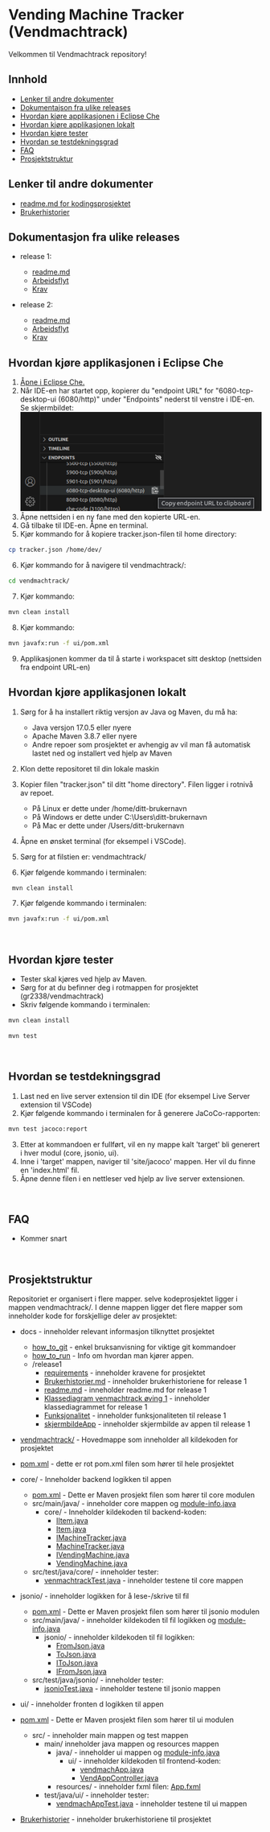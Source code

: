 # Vending Machine Tracker (Vendmachtrack)

Velkommen til Vendmachtrack repository!


## Innhold

- [Lenker til andre dokumenter](#lenker-til-andre-dokumenter) 
- [Dokumentajson fra ulike releases](#dokumentasjon-fra-ulike-releases)
- [Hvordan kjøre applikasjonen i Eclipse Che](#hvordan-kjøre-applikasjonen-i-eclipse-che)
- [Hvordan kjøre applikasjonen lokalt](#hvordan-kjøre-applikasjonen-lokalt)  
- [Hvordan kjøre tester](#hvordan-kjøre-tester)
- [Hvordan se testdekningsgrad](#hvordan-se-testdekningsgrad)
- [FAQ](#faq)
- [Prosjektstruktur](#prosjektstruktur)

## Lenker til andre dokumenter

- [readme.md for kodingsprosjektet](/vendmachtrack/readme.md)
- [Brukerhistorier](/docs/Brukerhistorier.md)

## Dokumentasjon fra ulike releases

- release 1:
  - [readme.md](/docs/release1/readme.md)
  - [Arbeidsflyt](/docs/release1/Arbeidsflyt_1.md)
  - [Krav](/docs/release1/Krav_1.md)


- release 2:
  - [readme.md](/docs/release2/readme.md)
  - [Arbeidsflyt](/docs/release2/Arbeidsflyt_2.md)
  - [Krav](/docs/release2/Krav_2.md)

## Hvordan kjøre applikasjonen i Eclipse Che

1. [Åpne i Eclipse Che.](https://che.stud.ntnu.no/#https://gitlab.stud.idi.ntnu.no/it1901/groups-2023/gr2338/gr2338?new)
2. Når IDE-en har startet opp, kopierer du "endpoint URL" for "6080-tcp-desktop-ui (6080/http)" under "Endpoints" nederst til venstre i IDE-en. Se skjermbildet:
![Alt text](/docs/images/endpoint_eclipse-che.png)
3. Åpne nettsiden i en ny fane med den kopierte URL-en.
4. Gå tilbake til IDE-en. Åpne en terminal.
5. Kjør kommando for å kopiere tracker.json-filen til home directory:
```bash
cp tracker.json /home/dev/
```
6. Kjør kommando for å navigere til vendmachtrack/:
```bash
cd vendmachtrack/
```
7. Kjør kommando:
```bash
mvn clean install
```
8. Kjør kommando:
```bash
mvn javafx:run -f ui/pom.xml
```
9. Applikasjonen kommer da til å starte i workspacet sitt desktop (nettsiden fra endpoint URL-en)

## Hvordan kjøre applikasjonen lokalt

1. Sørg for å ha installert riktig versjon av Java og Maven, du må ha:
    - Java versjon 17.0.5 eller nyere
    - Apache Maven 3.8.7 eller nyere
    - Andre repoer som prosjektet er avhengig av vil man få automatisk lastet ned og installert ved hjelp av Maven
2. Klon dette repositoret til din lokale maskin
3. Kopier filen "tracker.json" til ditt "home directory". Filen ligger i rotnivå av repoet.

    - På Linux er dette under /home/ditt-brukernavn
    - På Windows er dette under C:\Users\ditt-brukernavn
    - På Mac er dette under /Users/ditt-brukernavn


4. Åpne en ønsket terminal (for eksempel i VSCode).
5. Sørg for at filstien er: vendmachtrack/
6. Kjør følgende kommando i terminalen:

```bash
 mvn clean install 
```

7. Kjør følgende kommando i terminalen:

```bash
mvn javafx:run -f ui/pom.xml
```

<br>

## Hvordan kjøre tester

- Tester skal kjøres ved hjelp av Maven.
- Sørg for at du befinner deg i rotmappen for prosjektet (gr2338/vendmachtrack)
- Skriv følgende kommando i terminalen:  

```bash
mvn clean install 
```

```bash
mvn test 
```

<br>

## Hvordan se testdekningsgrad

1. Last ned en live server extension til din IDE (for eksempel Live Server extension til VSCode)
2. Kjør følgende kommando i terminalen for å generere JaCoCo-rapporten:

```bash
mvn test jacoco:report
```

3. Etter at kommandoen er fullført, vil en ny mappe kalt 'target' bli generert i hver modul (core, jsonio, ui).
4. Inne i 'target' mappen, naviger til 'site/jacoco' mappen. Her vil du finne en 'index.html' fil.
5. Åpne denne filen i en nettleser ved hjelp av live server extensionen.


<br>

## FAQ

- Kommer snart

<br>

## Prosjektstruktur

Repositoriet er organisert i flere mapper. selve kodeprosjektet ligger i mappen vendmachtrack/. I denne mappen ligger det flere mapper som inneholder kode for forskjellige deler av prosjektet:

- docs - inneholder relevant informasjon tilknyttet prosjektet
  - [how_to_git](docs/how_to_git.md) - enkel bruksanvisning for viktige git kommandoer
  - [how_to_run](docs/how_to_run.md) - Info om hvordan man kjører appen.
  - /release1
    - [requirements](docs/release1/requirements.md) - inneholder kravene for prosjektet
    - [Brukerhistorier.md](docs/release1/Brukerhistorier.md) - inneholder brukerhistoriene for release 1
    - [readme.md](docs/release1/readme.md) - inneholder readme.md for release 1
    - [Klassediagram venmachtrack øving 1](docs/release1/Klassediagram.png) - inneholder klassediagrammet for release 1
    - [Funksjonalitet](docs/release1/Funksjonalitet.md) - inneholder funksjonaliteten til release 1
    - [skjermbildeApp](docs/release1/skjermbildeApp.png) - inneholder skjermbilde av appen til release 1

- [vendmachtrack/](vendmachtrack/) - Hovedmappe som inneholder all kildekoden for prosjektet

- [pom.xml](vendmachtrack/pom.xml) - dette er rot pom.xml filen som hører til hele prosjektet

- core/ - Inneholder backend logikken til appen
  - [pom.xml](vendmachtrack/core/pom.xml) - Dette er Maven prosjekt filen som hører til core modulen
  - src/main/java/ - inneholder core mappen og [module-info.java](vendmachtrack/core/src/main/java/module-info.java)
    - core/ - Inneholder kildekoden til backend-koden:  
      - [IItem.java](vendmachtrack/core/src/main/java/core/IItem.java)
      - [Item.java](vendmachtrack/core/src/main/java/core/Item.java)
      - [IMachineTracker.java](vendmachtrack/core/src/main/java/core/IMachineTracker.java)
      - [MachineTracker.java](vendmachtrack/core/src/main/java/core/MachineTracker.java)
      - [IVendingMachine.java](vendmachtrack/core/src/main/java/core/IVendingMachine.java)
      - [VendingMachine.java](vendmachtrack/core/src/main/java/core/VendingMachine.java)
  - src/test/java/core/ - inneholder tester:
    - [venmachtrackTest.java](vendmachtrack/core/src/test/java/core/venmachtrackTest.java) - inneholder testene til core mappen

- jsonio/ - inneholder logikken for å lese-/skrive til fil
  - [pom.xml](vendmachtrack/jsonio/pom.xml) - Dette er Maven prosjekt filen som hører til jsonio modulen
  - src/main/java/ - inneholder kildekoden til fil logikken og [module-info.java](vendmachtrack/jsonio/src/main/java/module-info.java)
    - jsonio/ - inneholder kildekoden til fil logikken: 
      - [FromJson.java](vendmachtrack/jsonio/src/main/java/jsonio/FromJson.java)
      - [ToJson.java](vendmachtrack/jsonio/src/main/java/jsonio/ToJson.java)
      - [IToJson.java](vendmachtrack/jsonio/src/main/java/jsonio/IToJson.java)
      - [IFromJson.java](vendmachtrack/jsonio/src/main/java/jsonio/IFromJson.java)
  - src/test/java/jsonio/ - inneholder tester:
    - [jsonioTest.java](vendmachtrack/jsonio/src/test/java/jsonio/jsonioTest.java) - inneholder testene til jsonio mappen

- ui/ - inneholder fronten d logikken til appen
- [pom.xml](vendmachtrack/ui/pom.xml) - Dette er Maven prosjekt filen som hører til ui modulen
  - src/ - inneholder main mappen og test mappen
    - main/ inneholder java mappen og resources mappen
      - java/ - inneholder ui mappen og [module-info.java](vendmachtrack/ui/src/main/java/module-info.java)
        - ui/ - inneholder kildekoden til frontend-koden:   
          - [vendmachApp.java](vendmachtrack/ui/src/main/java/ui/App.java) 
          - [VendAppController.java](vendmachtrack/ui/src/main/java/ui/vendAppController.java)
      - resources/ - inneholder fxml filen: [App.fxml](vendmachtrack/ui/src/main/resources/ui/App.fxml)  
    - test/java/ui/ - inneholder tester:
      - [vendmachAppTest.java](vendmachtrack/ui/src/test/java/ui/vendmachAppTest.java) - inneholder testene til ui mappen

- [Brukerhistorier](Brukerhistorier.md) - inneholder brukerhistoriene til prosjektet